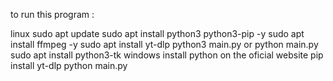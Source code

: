 to run this program : 

linux
  sudo apt update
  sudo apt install python3 python3-pip -y
  sudo apt install ffmpeg -y
  sudo apt install yt-dlp
  python3 main.py or python main.py
  sudo apt install python3-tk
windows 
  install python on the oficial website
  pip install yt-dlp
  python main.py

